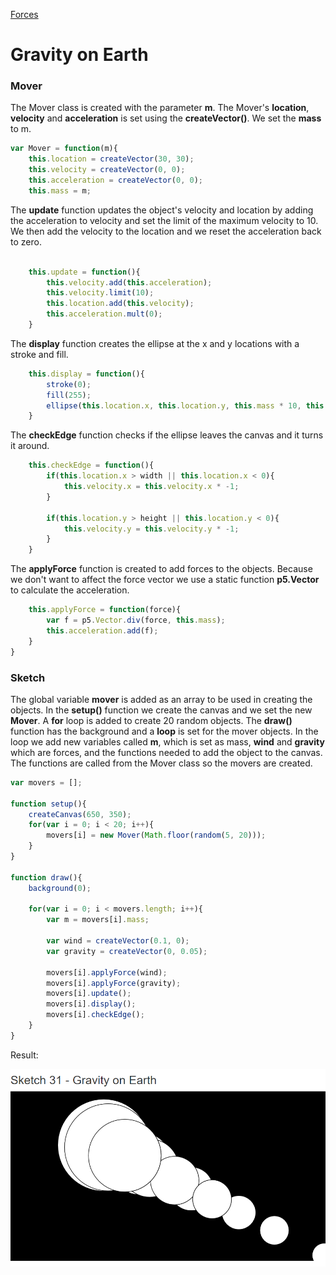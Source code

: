 [Forces](../)

# Gravity on Earth

### Mover

The Mover class is created with the parameter **m**. The Mover's **location**, **velocity** and **acceleration** is set using the **createVector()**. We set the **mass** to m.

```js
var Mover = function(m){
    this.location = createVector(30, 30);
    this.velocity = createVector(0, 0);
    this.acceleration = createVector(0, 0);
    this.mass = m;
```
The **update** function updates the object's velocity and location by adding the acceleration to velocity and set the limit of the maximum velocity to 10. We then add the velocity to the location and we reset the acceleration back to zero.

```js

    this.update = function(){
        this.velocity.add(this.acceleration);
        this.velocity.limit(10);
        this.location.add(this.velocity);
        this.acceleration.mult(0);
    }
```
The **display** function creates the ellipse at the x and y locations with a stroke and fill.

```js
    this.display = function(){
        stroke(0);
        fill(255);
        ellipse(this.location.x, this.location.y, this.mass * 10, this.mass * 10);
    }
```
The **checkEdge** function checks if the ellipse leaves the canvas and it turns it around.

```js
    this.checkEdge = function(){
        if(this.location.x > width || this.location.x < 0){
            this.velocity.x = this.velocity.x * -1;
        }

        if(this.location.y > height || this.location.y < 0){
            this.velocity.y = this.velocity.y * -1;
        }
    }
```
The **applyForce** function is created to add forces to the objects. Because we don't want to affect the force vector we use a static function **p5.Vector** to calculate the acceleration.

```js
    this.applyForce = function(force){
        var f = p5.Vector.div(force, this.mass);
        this.acceleration.add(f);
    }
}
```
### Sketch

The global variable **mover** is added as an array to be used in creating the objects. In the **setup()** function we create the canvas and we set the new **Mover**. A **for** loop is added to create 20 random objects. The **draw()** function has the background and a **loop** is set for the mover objects. In the loop we add new variables called **m**, which is set as mass, **wind** and **gravity** which are forces, and the functions needed to add the object to the canvas. The functions are called from the Mover class so the movers are created.

```js
var movers = [];

function setup(){
    createCanvas(650, 350);
    for(var i = 0; i < 20; i++){
        movers[i] = new Mover(Math.floor(random(5, 20)));
    }
}

function draw(){
    background(0);

    for(var i = 0; i < movers.length; i++){
        var m = movers[i].mass;

        var wind = createVector(0.1, 0);
        var gravity = createVector(0, 0.05);

        movers[i].applyForce(wind);
        movers[i].applyForce(gravity);
        movers[i].update();
        movers[i].display();
        movers[i].checkEdge();
    }
}
```

Result:

![Gravity](img/Sketch31.PNG?raw=true "Gravity")
